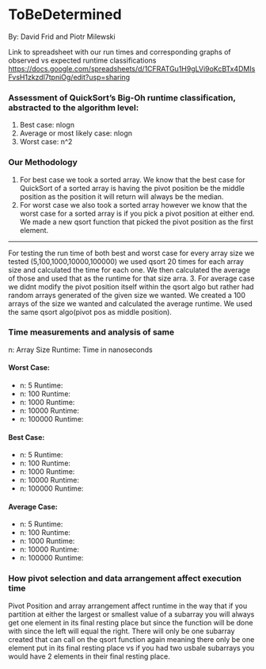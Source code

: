# ToBeDetermined
By: David Frid and Piotr Milewski

Link to spreadsheet with our run times and corresponding graphs of observed vs expected runtime classifications
https://docs.google.com/spreadsheets/d/1CFRATGu1H9gLVi9oKcBTx4DMIsFvsH1zkzdl7tpniOg/edit?usp=sharing

### Assessment of QuickSort’s Big-Oh runtime classification, abstracted to the algorithm level:
1. Best case: nlogn
2. Average or most likely case: nlogn
3. Worst case: n^2

### Our Methodology
1. For best case we took a sorted array. We know that the best case for QuickSort of a sorted array is having the pivot
position be the middle position as the position it will return will always be the median.
2. For worst case we also took a sorted array however we know that the worst case for a sorted array is if you pick a pivot
position at either end. We made a new qsort function that picked the pivot position as the first element.
----
For testing the run time of both best and worst case for every array size we tested (5,100,1000,10000,100000) we used qsort
20 times for each array size and calculated the time for each one. We then calculated the average of those and used that as 
the runtime for that size arra.
3. For average case we didnt modify the pivot position itself within the qsort algo but rather had random arrays generated of 
the given size we wanted. We created a 100 arrays of the size we wanted and calculated the average runtime. We used the same 
qsort algo(pivot pos as middle position).

### Time measurements and analysis of same

n: Array Size        Runtime: Time in nanoseconds

#### Worst Case:
* n: 5 Runtime: 
* n: 100 Runtime: 
* n: 1000 Runtime: 
* n: 10000 Runtime: 
* n: 100000 Runtime: 

#### Best Case:
* n: 5 Runtime: 
* n: 100 Runtime: 
* n: 1000 Runtime: 
* n: 10000 Runtime: 
* n: 100000 Runtime: 
#### Average Case:
* n: 5 Runtime: 
* n: 100 Runtime: 
* n: 1000 Runtime: 
* n: 10000 Runtime: 
* n: 100000 Runtime: 
### How pivot selection and data arrangement affect execution time
Pivot Position and array arrangement affect runtime in the way that if you partition at either the largest or smallest value 
of a subarray you will always get one element in its final resting place but since the function will be done with since the
left will equal the right. There will only be one subarray created that can call on the qsort function again meaning there
only be one element put in its final resting place vs if you had two usbale subarrays you would have 2 elements in their final 
resting place.
